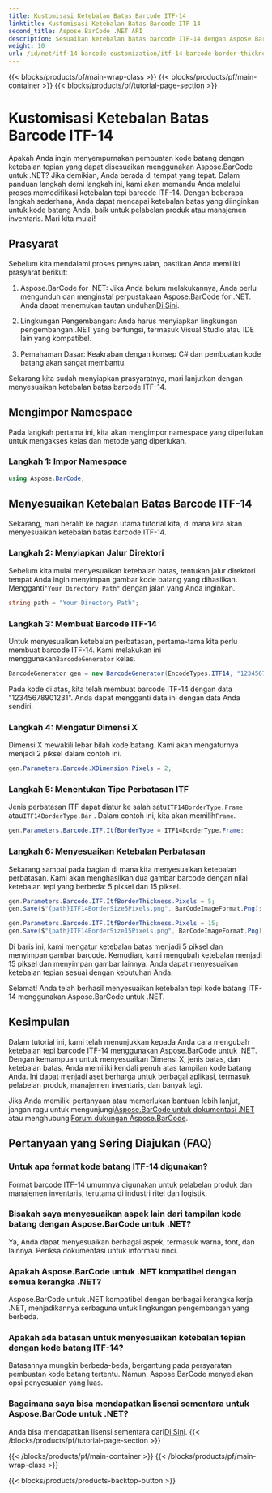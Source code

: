 ```yaml
---
title: Kustomisasi Ketebalan Batas Barcode ITF-14
linktitle: Kustomisasi Ketebalan Batas Barcode ITF-14
second_title: Aspose.BarCode .NET API
description: Sesuaikan ketebalan batas barcode ITF-14 dengan Aspose.BarCode untuk .NET. Panduan langkah demi langkah untuk pembuatan kode batang yang lancar.
weight: 10
url: /id/net/itf-14-barcode-customization/itf-14-barcode-border-thickness-customization/
---
```


{{< blocks/products/pf/main-wrap-class >}}
{{< blocks/products/pf/main-container >}}
{{< blocks/products/pf/tutorial-page-section >}}

# Kustomisasi Ketebalan Batas Barcode ITF-14


Apakah Anda ingin menyempurnakan pembuatan kode batang dengan ketebalan tepian yang dapat disesuaikan menggunakan Aspose.BarCode untuk .NET? Jika demikian, Anda berada di tempat yang tepat. Dalam panduan langkah demi langkah ini, kami akan memandu Anda melalui proses memodifikasi ketebalan tepi barcode ITF-14. Dengan beberapa langkah sederhana, Anda dapat mencapai ketebalan batas yang diinginkan untuk kode batang Anda, baik untuk pelabelan produk atau manajemen inventaris. Mari kita mulai!

## Prasyarat

Sebelum kita mendalami proses penyesuaian, pastikan Anda memiliki prasyarat berikut:

1.  Aspose.BarCode for .NET: Jika Anda belum melakukannya, Anda perlu mengunduh dan menginstal perpustakaan Aspose.BarCode for .NET. Anda dapat menemukan tautan unduhan[Di Sini](https://releases.aspose.com/barcode/net/).

2. Lingkungan Pengembangan: Anda harus menyiapkan lingkungan pengembangan .NET yang berfungsi, termasuk Visual Studio atau IDE lain yang kompatibel.

3. Pemahaman Dasar: Keakraban dengan konsep C# dan pembuatan kode batang akan sangat membantu.

Sekarang kita sudah menyiapkan prasyaratnya, mari lanjutkan dengan menyesuaikan ketebalan batas barcode ITF-14.

## Mengimpor Namespace

Pada langkah pertama ini, kita akan mengimpor namespace yang diperlukan untuk mengakses kelas dan metode yang diperlukan.

### Langkah 1: Impor Namespace

```csharp
using Aspose.BarCode;
```

## Menyesuaikan Ketebalan Batas Barcode ITF-14

Sekarang, mari beralih ke bagian utama tutorial kita, di mana kita akan menyesuaikan ketebalan batas barcode ITF-14.

### Langkah 2: Menyiapkan Jalur Direktori

 Sebelum kita mulai menyesuaikan ketebalan batas, tentukan jalur direktori tempat Anda ingin menyimpan gambar kode batang yang dihasilkan. Mengganti`"Your Directory Path"` dengan jalan yang Anda inginkan.

```csharp
string path = "Your Directory Path";
```

### Langkah 3: Membuat Barcode ITF-14

 Untuk menyesuaikan ketebalan perbatasan, pertama-tama kita perlu membuat barcode ITF-14. Kami melakukan ini menggunakan`BarcodeGenerator` kelas.

```csharp
BarcodeGenerator gen = new BarcodeGenerator(EncodeTypes.ITF14, "12345678901231");
```

Pada kode di atas, kita telah membuat barcode ITF-14 dengan data "12345678901231". Anda dapat mengganti data ini dengan data Anda sendiri.

### Langkah 4: Mengatur Dimensi X

Dimensi X mewakili lebar bilah kode batang. Kami akan mengaturnya menjadi 2 piksel dalam contoh ini.

```csharp
gen.Parameters.Barcode.XDimension.Pixels = 2;
```

### Langkah 5: Menentukan Tipe Perbatasan ITF

 Jenis perbatasan ITF dapat diatur ke salah satu`ITF14BorderType.Frame` atau`ITF14BorderType.Bar` . Dalam contoh ini, kita akan memilih`Frame`.

```csharp
gen.Parameters.Barcode.ITF.ItfBorderType = ITF14BorderType.Frame;
```

### Langkah 6: Menyesuaikan Ketebalan Perbatasan

Sekarang sampai pada bagian di mana kita menyesuaikan ketebalan perbatasan. Kami akan menghasilkan dua gambar barcode dengan nilai ketebalan tepi yang berbeda: 5 piksel dan 15 piksel.

```csharp
gen.Parameters.Barcode.ITF.ItfBorderThickness.Pixels = 5;
gen.Save($"{path}ITF14BorderSize5Pixels.png", BarCodeImageFormat.Png);

gen.Parameters.Barcode.ITF.ItfBorderThickness.Pixels = 15;
gen.Save($"{path}ITF14BorderSize15Pixels.png", BarCodeImageFormat.Png);
```

Di baris ini, kami mengatur ketebalan batas menjadi 5 piksel dan menyimpan gambar barcode. Kemudian, kami mengubah ketebalan menjadi 15 piksel dan menyimpan gambar lainnya. Anda dapat menyesuaikan ketebalan tepian sesuai dengan kebutuhan Anda.

Selamat! Anda telah berhasil menyesuaikan ketebalan tepi kode batang ITF-14 menggunakan Aspose.BarCode untuk .NET.

## Kesimpulan

Dalam tutorial ini, kami telah menunjukkan kepada Anda cara mengubah ketebalan tepi barcode ITF-14 menggunakan Aspose.BarCode untuk .NET. Dengan kemampuan untuk menyesuaikan Dimensi X, jenis batas, dan ketebalan batas, Anda memiliki kendali penuh atas tampilan kode batang Anda. Ini dapat menjadi aset berharga untuk berbagai aplikasi, termasuk pelabelan produk, manajemen inventaris, dan banyak lagi.

 Jika Anda memiliki pertanyaan atau memerlukan bantuan lebih lanjut, jangan ragu untuk mengunjungi[Aspose.BarCode untuk dokumentasi .NET](https://reference.aspose.com/barcode/net/) atau menghubungi[Forum dukungan Aspose.BarCode](https://forum.aspose.com/c/barcode/13).

## Pertanyaan yang Sering Diajukan (FAQ)

### Untuk apa format kode batang ITF-14 digunakan?
Format barcode ITF-14 umumnya digunakan untuk pelabelan produk dan manajemen inventaris, terutama di industri ritel dan logistik.

### Bisakah saya menyesuaikan aspek lain dari tampilan kode batang dengan Aspose.BarCode untuk .NET?
Ya, Anda dapat menyesuaikan berbagai aspek, termasuk warna, font, dan lainnya. Periksa dokumentasi untuk informasi rinci.

### Apakah Aspose.BarCode untuk .NET kompatibel dengan semua kerangka .NET?
Aspose.BarCode untuk .NET kompatibel dengan berbagai kerangka kerja .NET, menjadikannya serbaguna untuk lingkungan pengembangan yang berbeda.

### Apakah ada batasan untuk menyesuaikan ketebalan tepian dengan kode batang ITF-14?
Batasannya mungkin berbeda-beda, bergantung pada persyaratan pembuatan kode batang tertentu. Namun, Aspose.BarCode menyediakan opsi penyesuaian yang luas.

### Bagaimana saya bisa mendapatkan lisensi sementara untuk Aspose.BarCode untuk .NET?
 Anda bisa mendapatkan lisensi sementara dari[Di Sini](https://purchase.aspose.com/temporary-license/).
{{< /blocks/products/pf/tutorial-page-section >}}

{{< /blocks/products/pf/main-container >}}
{{< /blocks/products/pf/main-wrap-class >}}

{{< blocks/products/products-backtop-button >}}
